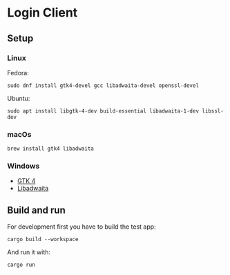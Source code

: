 # Login Client

## Setup

### Linux

Fedora:

```shell
sudo dnf install gtk4-devel gcc libadwaita-devel openssl-devel
```

Ubuntu:

```shell
sudo apt install libgtk-4-dev build-essential libadwaita-1-dev libssl-dev
```

### macOs

```shell
brew install gtk4 libadwaita
```

### Windows

- [GTK 4](https://gtk-rs.org/gtk4-rs/stable/latest/book/installation_windows.html)
- [Libadwaita](https://gtk-rs.org/gtk4-rs/stable/latest/book/libadwaita.html)

## Build and run

For development first you have to build the test app:

```shell
cargo build --workspace
```

And run it with:

```shell
cargo run
```